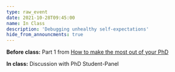```yaml
---
type: raw_event
date: 2021-10-28T09:45:00
name: In Class
description: 'Debugging unhealthy self-expectations'
hide_from_announcments: true
---
```


**Before class:** Part 1 from [How to make the most out of your PhD](https://yanivyacoby.github.io/a-guide-to-your-phd/guide.html)

**In class:** Discussion with PhD Student-Panel
